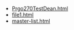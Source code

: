 * [Prgo270TestDean.html](Prgo270TestDean.html)
* [file1.html](file1.html)
* [master-list.html](master-list.html)